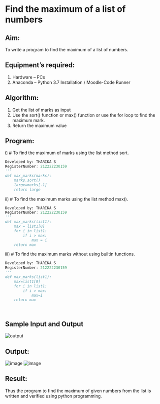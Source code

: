 # Find the maximum of a list of numbers
## Aim:
To write a program to find the maximum of a list of numbers.
## Equipment’s required:
1.	Hardware – PCs
2.	Anaconda – Python 3.7 Installation / Moodle-Code Runner
## Algorithm:
1.	Get the list of marks as input
2.	Use the sort() function or max() function or use the for loop to find the maximum mark.
3.	Return the maximum value
## Program:

i)	# To find the maximum of marks using the list method sort.
```Python
Developed by: THARIKA S
RegisterNumber: 212222230159
'''
def max_marks(marks):
    marks.sort()
    large=marks[-1]
    return large
```

ii)	# To find the maximum marks using the list method max().
```Python
Developed by: THARIKA S
RegisterNumber: 212222230159
'''
def max_marks(list1):
    max = list1[0]
    for i in list1:
        if i > max:
            max = i
    return max

```

iii) # To find the maximum marks without using builtin functions.
```Python
Developed by: THARIKA S
RegisterNumber: 212222230159
'''
def max_marks(list1):
    max=list1[0]
    for i in list1:
        if i > max:
            max=i
    return max




```
## Sample Input and Output
![output](./img/max_marks1.jpg)  

## Output:
![image](https://github.com/tharikasankar/FindMaximum/assets/119475507/b9d70f7d-1be3-4e4f-b35a-5915a9a874b0)
![image](https://github.com/tharikasankar/FindMaximum/assets/119475507/2dd87f31-7a4b-4d0c-b9ee-37433de085b3)


## Result:
Thus the program to find the maximum of given numbers from the list is written and verified using python programming.
